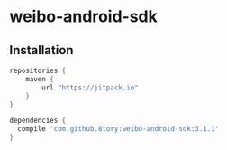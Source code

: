 # weibo-android-sdk

## Installation

```gradle
repositories {
    maven {
        url "https://jitpack.io"
    }
}

dependencies {
  compile 'com.github.8tory:weibo-android-sdk:3.1.1'
}
```
